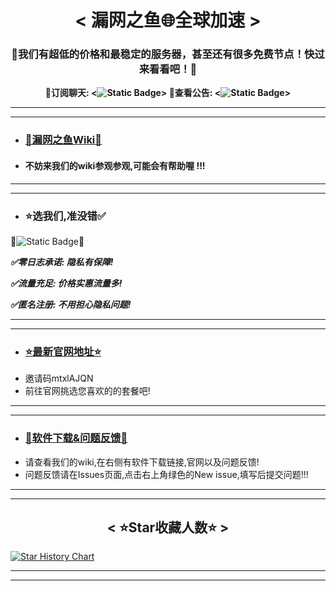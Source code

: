 <div align="center">
    <h1> 
        < 漏网之鱼🌐全球加速 >
    </h1>
<h3>
🎯我们有超低的价格和最稳定的服务器，甚至还有很多免费节点！快过来看看吧！🎯
</h3>
</div>
        
<div align="center"><strong>
💎订阅聊天: <<img alt="Static Badge" src="https://img.shields.io/badge/Chat-Louwang?style=flat&logo=%2300A1D6&logoColor=%232200ff&logoSize=auto&label=Telegram&labelColor=%230099e6&color=%23ffffff&link=https%3A%2F%2Ft.me%2FbcXtdO28">>  
💎查看公告: <<img alt="Static Badge" src="https://img.shields.io/badge/Notice-Louwang?style=flat&logo=%2300A1D6&logoColor=%232200ff&logoSize=auto&label=Telegram&labelColor=%237e00e6&color=%23ffffff&link=https%3A%2F%2Ft.me%2FbcXtdO28">>
</strong>

</div>
        
----
----

- ### [🛫漏网之鱼Wiki🚀](https://github.com/louwangzhiyu001/louwangzhiyu/wiki)
- #### 不妨来我们的wiki参观参观,可能会有帮助喔 !!!

-----
-----

- ### ⭐选我们,准没错✅
🌟![Static Badge](https://img.shields.io/badge/%E7%82%B9%E8%BF%99%E9%87%8C!-Louwang?style=flat&logo=%2300A1D6&logoColor=%232200ff&logoSize=auto&label=%E5%8E%BB%E5%AE%98%E7%BD%91%E8%B4%AD%E4%B9%B0&labelColor=%2300cc99&color=%23ffffff&link=https%3A%2F%2Fdaohang.louwangzhiyu.xyz%2F)🌟

***✅零日志承诺: 隐私有保障!***
  
***✅流量充足: 价格实惠流量多!***
  
***✅匿名注册: 不用担心隐私问题!***

------
------

- ### [⭐最新官网地址⭐](https://github.com/louwangzhiyu001/louwangzhiyu/wiki/%E2%AD%90%E6%96%B0%E7%9A%84%E7%BD%91%E5%9D%80)
- 邀请码mtxlAJQN
- 前往官网挑选您喜欢的的套餐吧!

-----
-----



- ### [🚀软件下载&问题反馈🚀](https://github.com/louwangzhiyu001/louwangzhiyu/wiki)
- 请查看我们的wiki,在右侧有软件下载链接,官网以及问题反馈!
- 问题反馈请在Issues页面,点击右上角绿色的New issue,填写后提交问题!!!

------
------

<div align="center">
    <h2> 
        < ⭐Star收藏人数⭐ >
    </h2>
</div>
            
[![Star History Chart](https://api.star-history.com/svg?repos=louwangzhiyu001/louwangzhiyu&type=Date)](https://www.star-history.com/#louwangzhiyu001/louwangzhiyu&Date)

------

------
